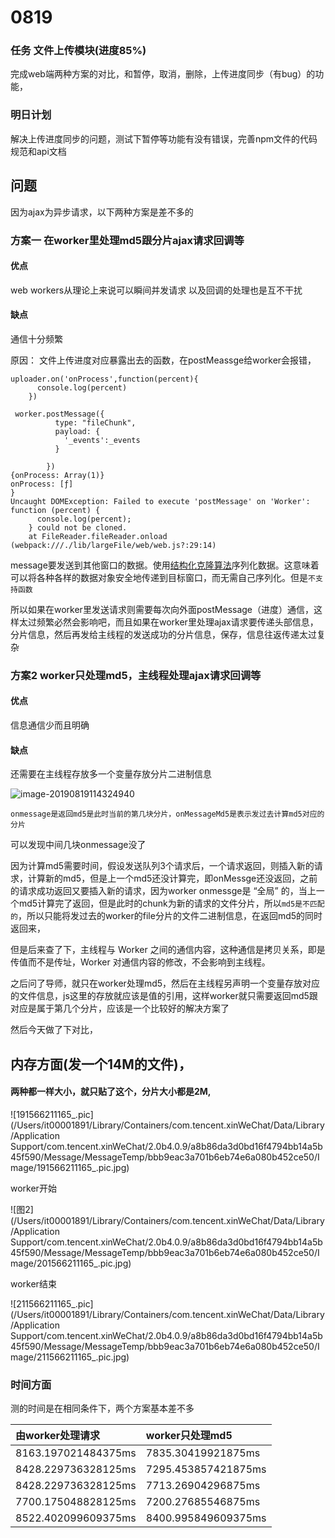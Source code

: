 # 0819

### 任务 文件上传模块(进度85%)

完成web端两种方案的对比，和暂停，取消，删除，上传进度同步（有bug）的功能，

### 明日计划

解决上传进度同步的问题，测试下暂停等功能有没有错误，完善npm文件的代码规范和api文档

## 问题

因为ajax为异步请求，以下两种方案是差不多的

### 方案一 在worker里处理md5跟分片ajax请求回调等

#### 优点

web workers从理论上来说可以瞬间并发请求 以及回调的处理也是互不干扰 

#### 缺点

通信十分频繁

原因： 文件上传进度对应暴露出去的函数，在postMeassge给worker会报错，

```
uploader.on('onProcess',function(percent){
      console.log(percent)
    })
```

```
 worker.postMessage({
          type: "fileChunk",
          payload: {
            '_events':_events
          }
          
        })
{onProcess: Array(1)}
onProcess: [ƒ]
}
Uncaught DOMException: Failed to execute 'postMessage' on 'Worker': function (percent) {
      console.log(percent);
    } could not be cloned.
    at FileReader.fileReader.onload (webpack:///./lib/largeFile/web/web.js?:29:14)
```

message要发送到其他窗口的数据。使用[结构化克隆算法](https://developer.mozilla.org/en-US/docs/DOM/The_structured_clone_algorithm)序列化数据。这意味着可以将各种各样的数据对象安全地传递到目标窗口，而无需自己序列化。但是`不支持函数`

所以如果在worker里发送请求则需要每次向外面postMessage（进度）通信，这样太过频繁必然会影响吧，而且如果在worker里处理ajax请求要传递头部信息，分片信息，然后再发给主线程的发送成功的分片信息，保存，信息往返传递太过复杂

### 方案2 worker只处理md5，主线程处理ajax请求回调等

#### 优点

信息通信少而且明确

#### 缺点

还需要在主线程存放多一个变量存放分片二进制信息

![image-20190819114324940](file:///Users/it00001891/Library/Application%20Support/typora-user-images/image-20190819114324940.png?lastModify=1566222266)

```
onmessage是返回md5是此时当前的第几块分片，onMessageMd5是表示发过去计算md5对应的分片
```

可以发现中间几块onmessage没了

因为计算md5需要时间，假设发送队列3个请求后，一个请求返回，则插入新的请求，计算新的md5，但是上一个md5还没计算完，即onMessge还没返回，之前的请求成功返回又要插入新的请求，因为worker onmessge是 “全局” 的，当上一个md5计算完了返回，但是此时的chunk为新的请求的文件分片，所以`md5是不匹配的`，所以只能将发过去的worker的file分片的文件二进制信息，在返回md5的同时返回来，

但是后来查了下，主线程与 Worker 之间的通信内容，这种通信是拷贝关系，即是传值而不是传址，Worker 对通信内容的修改，不会影响到主线程。

之后问了导师，就只在worker处理md5，然后在主线程另声明一个变量存放对应的文件信息，js这里的存放就应该是值的引用，这样worker就只需要返回md5跟对应是属于第几个分片，应该是一个比较好的解决方案了

然后今天做了下对比，

## 内存方面(发一个14M的文件)，

#### 两种都一样大小，就只贴了这个，分片大小都是2M,

![191566211165_.pic](/Users/it00001891/Library/Containers/com.tencent.xinWeChat/Data/Library/Application Support/com.tencent.xinWeChat/2.0b4.0.9/a8b86da3d0bd16f4794bb14a5b45f590/Message/MessageTemp/bbb9eac3a701b6eb74e6a080b452ce50/Image/191566211165_.pic.jpg)

worker开始

![图2](/Users/it00001891/Library/Containers/com.tencent.xinWeChat/Data/Library/Application Support/com.tencent.xinWeChat/2.0b4.0.9/a8b86da3d0bd16f4794bb14a5b45f590/Message/MessageTemp/bbb9eac3a701b6eb74e6a080b452ce50/Image/201566211165_.pic.jpg)

worker结束





![211566211165_.pic](/Users/it00001891/Library/Containers/com.tencent.xinWeChat/Data/Library/Application Support/com.tencent.xinWeChat/2.0b4.0.9/a8b86da3d0bd16f4794bb14a5b45f590/Message/MessageTemp/bbb9eac3a701b6eb74e6a080b452ce50/Image/211566211165_.pic.jpg)

### 时间方面

测的时间是在相同条件下，两个方案基本差不多

| 由worker处理请求    | worker只处理md5     |
| :------------------ | :------------------ |
| 8163.197021484375ms | 7835.30419921875ms  |
| 8428.229736328125ms | 7295.453857421875ms |
| 8428.229736328125ms | 7713.26904296875ms  |
| 7700.175048828125ms | 7200.27685546875ms  |
| 8522.402099609375ms | 8400.995849609375ms |

